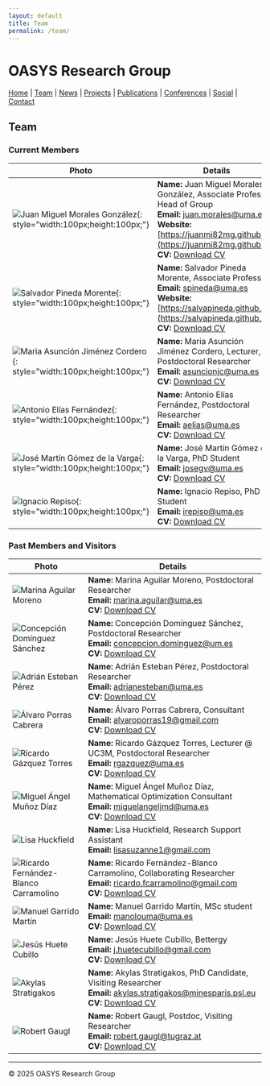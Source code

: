 ```yaml
---
layout: default
title: Team
permalink: /team/
---
```


# OASYS Research Group

[Home](index.html) | [Team](members.html) | [News](news.html) | [Projects](projects.html) | [Publications](publications.html) | [Conferences](conferences.html) | [Social](social.html) | [Contact](contact.html)

## Team

### Current Members

| Photo | Details |
|-------|---------|
| ![Juan Miguel Morales González](ID/juanmi.jpg){: style="width:100px;height:100px;"} | **Name:** Juan Miguel Morales González, Associate Professor, Head of Group<br>**Email:** [juan.morales@uma.es](mailto:juan.morales@uma.es)<br>**Website:** [https://juanmi82mg.github.io/](https://juanmi82mg.github.io/)<br>**CV:** [Download CV](CV/juanmi.pdf) |
| ![Salvador Pineda Morente](ID/salva.jpeg){: style="width:100px;height:100px;"} | **Name:** Salvador Pineda Morente, Associate Professor<br>**Email:** [spineda@uma.es](mailto:spineda@uma.es)<br>**Website:** [https://salvapineda.github.io/](https://salvapineda.github.io/)<br>**CV:** [Download CV](CV/salva.pdf) |
| ![Maria Asunción Jiménez Cordero](ID/asun.jpg){: style="width:100px;height:100px;"} | **Name:** Maria Asunción Jiménez Cordero, Lecturer, Postdoctoral Researcher<br>**Email:** [asuncionjc@uma.es](mailto:asuncionjc@uma.es)<br>**CV:** [Download CV](CV/asun.pdf) |
| ![Antonio Elías Fernández](ID/antonio.jpg){: style="width:100px;height:100px;"} | **Name:** Antonio Elías Fernández, Postdoctoral Researcher<br>**Email:** [aelias@uma.es](mailto:aelias@uma.es)<br>**CV:** [Download CV](CV/antonio.pdf) |
| ![José Martín Gómez de la Varga](ID/jose.jpg){: style="width:100px;height:100px;"} | **Name:** José Martín Gómez de la Varga, PhD Student<br>**Email:** [josegv@uma.es](mailto:josegv@uma.es)<br>**CV:** [Download CV](CV/jose.pdf) |
| ![Ignacio Repiso](ID/nacho.jpg){: style="width:100px;height:100px;"} | **Name:** Ignacio Repiso, PhD Student<br>**Email:** [irepiso@uma.es](mailto:irepiso@uma.es)<br>**CV:** [Download CV](CV/nacho.pdf) |

### Past Members and Visitors

| Photo | Details |
|-------|---------|
| ![Marina Aguilar Moreno](ID/marina.jpg) | **Name:** Marina Aguilar Moreno, Postdoctoral Researcher<br>**Email:** [marina.aguilar@uma.es](mailto:marina.aguilar@uma.es)<br>**CV:** [Download CV](CV/marina.pdf) |
| ![Concepción Domínguez Sánchez](ID/conchi.jpg) | **Name:** Concepción Domínguez Sánchez, Postdoctoral Researcher<br>**Email:** [concepcion.dominguez@um.es](mailto:concepcion.dominguez@um.es)<br>**CV:** [Download CV](cv/concepcion.pdf) |
| ![Adrián Esteban Pérez](ID/adrian.jpg) | **Name:** Adrián Esteban Pérez, Postdoctoral Researcher<br>**Email:** [adrianesteban@uma.es](mailto:adrianesteban@uma.es)<br>**CV:** [Download CV](cv/adrian.pdf) |
| ![Álvaro Porras Cabrera](ID/alvaro.jpg) | **Name:** Álvaro Porras Cabrera, Consultant<br>**Email:** [alvaroporras19@gmail.com](mailto:alvaroporras19@gmail.com)<br>**CV:** [Download CV](cv/alvaro.pdf) |
| ![Ricardo Gázquez Torres](ID/ricardo2.jpg) | **Name:** Ricardo Gázquez Torres, Lecturer @ UC3M, Postdoctoral Researcher<br>**Email:** [rgazquez@uma.es](mailto:rgazquez@uma.es)<br>**CV:** [Download CV](cv/ricardo.pdf) |
| ![Miguel Ángel Muñoz Díaz](ID/miguel.png) | **Name:** Miguel Ángel Muñoz Díaz, Mathematical Optimization Consultant<br>**Email:** [miguelangeljmd@uma.es](mailto:miguelangeljmd@uma.es)<br>**CV:** [Download CV](cv/miguel.pdf) |
| ![Lisa Huckfield](ID/lisa.jpg) | **Name:** Lisa Huckfield, Research Support Assistant<br>**Email:** [lisasuzanne1@gmail.com](mailto:lisasuzanne1@gmail.com) |
| ![Ricardo Fernández-Blanco Carramolino](ID/ricardo1.png) | **Name:** Ricardo Fernández-Blanco Carramolino, Collaborating Researcher<br>**Email:** [ricardo.fcarramolino@gmail.com](mailto:ricardo.fcarramolino@gmail.com)<br>**CV:** [Download CV](cv/ricardo_fb.pdf) |
| ![Manuel Garrido Martín](ID/manuel.jpg) | **Name:** Manuel Garrido Martín, MSc student<br>**Email:** [manolouma@uma.es](mailto:manolouma@uma.es)<br>**CV:** [Download CV](cv/manuel.pdf) |
| ![Jesús Huete Cubillo](ID/jesus.jpg) | **Name:** Jesús Huete Cubillo, Bettergy<br>**Email:** [j.huetecubillo@gmail.com](mailto:j.huetecubillo@gmail.com)<br>**CV:** [Download CV](cv/jesus.pdf) |
| ![Akylas Stratigakos](ID/akylas.png) | **Name:** Akylas Stratigakos, PhD Candidate, Visiting Researcher<br>**Email:** [akylas.stratigakos@minesparis.psl.eu](mailto:akylas.stratigakos@minesparis.psl.eu)<br>**CV:** [Download CV](cv/akylas.pdf) |
| ![Robert Gaugl](ID/robert.jpg) | **Name:** Robert Gaugl, Postdoc, Visiting Researcher<br>**Email:** [robert.gaugl@tugraz.at](mailto:robert.gaugl@tugraz.at)<br>**CV:** [Download CV](cv/robert.pdf) |

---

© 2025 OASYS Research Group